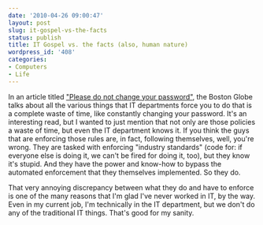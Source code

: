 ```yaml
---
date: '2010-04-26 09:00:47'
layout: post
slug: it-gospel-vs-the-facts
status: publish
title: IT Gospel vs. the facts (also, human nature)
wordpress_id: '408'
categories:
- Computers
- Life
---
```


In an article titled ["Please do not change your password"](http://www.boston.com/bostonglobe/ideas/articles/2010/04/11/please_do_not_change_your_password/?page=full), the Boston Globe talks about all the various things that IT departments force you to do that is a complete waste of time, like constantly changing your password.  It's an interesting read, but I wanted to just mention that not only are those policies a waste of time, but even the IT department knows it.  If you think the guys that are enforcing those rules are, in fact, following themselves, well, you're wrong.  They are tasked with enforcing "industry standards" (code for: if everyone else is doing it, we can't be fired for doing it, too), but they know it's stupid.  And they have the power and know-how to bypass the automated enforcement that they themselves implemented.  So they do.

That very annoying discrepancy between what they do and have to enforce is one of the many reasons that I'm glad I've never worked in IT, by the way.  Even in my current job, I'm technically in the IT department, but we don't do any of the traditional IT things.  That's good for my sanity.
